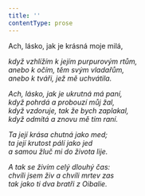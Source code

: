 ```yaml
---
title: ''
contentType: prose
---
```


Ach, lásko, jak je krásná moje milá,

_když vzhlížím k jejím purpurovým rtům,  
anebo k očím, těm svým vladařům,  
anebo k tváři, jež mě uchvátila._

_Ach, lásko, jak je ukrutná má paní,  
když pohrdá a probouzí můj žal,  
když vzdoruje, tak že bych zaplakal,  
když odmítá a znovu mě tím raní._

_Ta její krása chutná jako med;  
ta její krutost pálí jako jed  
a samou žluč mi do života lije._

_A tak se živím celý dlouhý čas:  
chvíli jsem živ a chvíli mrtev zas  
tak jako ti dva bratři z Oibalie._
